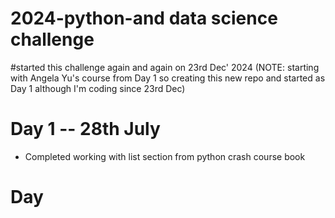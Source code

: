 # 2024-python-and data science challenge
#started this challenge again and again on 23rd Dec' 2024 
(NOTE: starting with Angela Yu's course from Day 1 so creating this new repo and started as Day 1 although I'm coding since 23rd Dec)

# Day 1 -- 28th July
- Completed working with list section from python crash course book

# Day 
